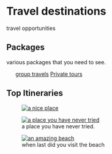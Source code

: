 <!DOCTYPE html>
<html lang="en">
<head><meta charset="utf-8">
<meta name="description" content ="looking for places to go check our site.">
  <title>Travel Agency page</title> </head>
  <body>
  <h1>Travel destinations</h1>
  <p>travel opportunities <p/>
  <h2>Packages</h2>
  <p>various packages that you need to see.</p>
  <ul>
    <il><a href="https://www.freecodecamp.org/learn" target="_blank">group travels</a></il>
<il><a href="https://www.freecodecamp.org/learn" target="_blank">Private tours  </a></il></ul>
      <h2>Top Itineraries</h2>
      <figure><a href="https://www.freecodecamp.org/learn" target="_blank"><img src="https://cdn.freecodecamp.org/curriculum/labs/colosseo.jpg" alt="a nice place"</a>
      <figcaption><an interesting new place.</figcaption> 
      </figure>
      <figure><a href="https://www.freecodecamp.org/learn" target="_blank"><img src="https://cdn.freecodecamp.org/curriculum/labs/alps.jpg," alt="a place you have never tried"></a>
      <figcaption> a place you have never tried.</figcaption></figure>
  <Figure><a href="https://www.freecodecamp.org/learn" target="_blank"><img src="https://cdn.freecodecamp.org/curriculum/labs/sea.jpg" alt="an amazing beach"></a><figcaption>when last did you visit the beach</figcaption></figure>
  </body></html>
